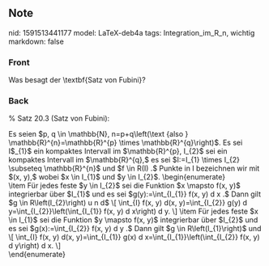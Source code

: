 ## Note
nid: 1591513441177
model: LaTeX-deb4a
tags: Integration_im_R_n, wichtig
markdown: false

### Front
Was besagt der \textbf{Satz von Fubini}?

### Back
% Satz 20.3 (Satz von Fubini):
<div>
  Es seien $p, q \in \mathbb{N}, n=p+q\left(\text {also }
  \mathbb{R}^{n}=\mathbb{R}^{p} \times \mathbb{R}^{q}\right)$. Es
  sei I$_{1}$ ein kompaktes Intervall im $\mathbb{R}^{p}, I_{2}$
  sei ein kompaktes Intervall im $\mathbb{R}^{q},$ es sei $I:=I_{1}
  \times I_{2} \subseteq \mathbb{R}^{n}$ und $f \in R(I) .$ Punkte
  in I bezeichnen wir mit $(x, y),$ wobei $x \in I_{1}$ und $y \in
  I_{2}$. \begin{enumerate}
</div>
<div>
  \item Für jedes feste $y \in I_{2}$ sei die Funktion $x \mapsto
  f(x, y)$ integrierbar über $I_{1}$ und es sei $g(y):=\int_{I_{1}}
  f(x, y) d x .$ Dann gilt $g \in R\left(I_{2}\right) u n d$ \[
  \int_{I} f(x, y) d(x, y)=\int_{I_{2}} g(y) d
  y=\int_{I_{2}}\left(\int_{I_{1}} f(x, y) d x\right) d y. \] \item
  Für jedes feste $x \in I_{1}$ sei die Funktion $y \mapsto f(x,
  y)$ integrierbar über $I_{2}$ und es sei $g(x):=\int_{I_{2}} f(x,
  y) d y .$ Dann gilt $g \in R\left(I_{1}\right)$ und \[ \int_{I}
  f(x, y) d(x, y)=\int_{I_{1}} g(x) d
  x=\int_{I_{1}}\left(\int_{I_{2}} f(x, y) d y\right) d x. \]
</div>
<div>
  \end{enumerate}
</div>
